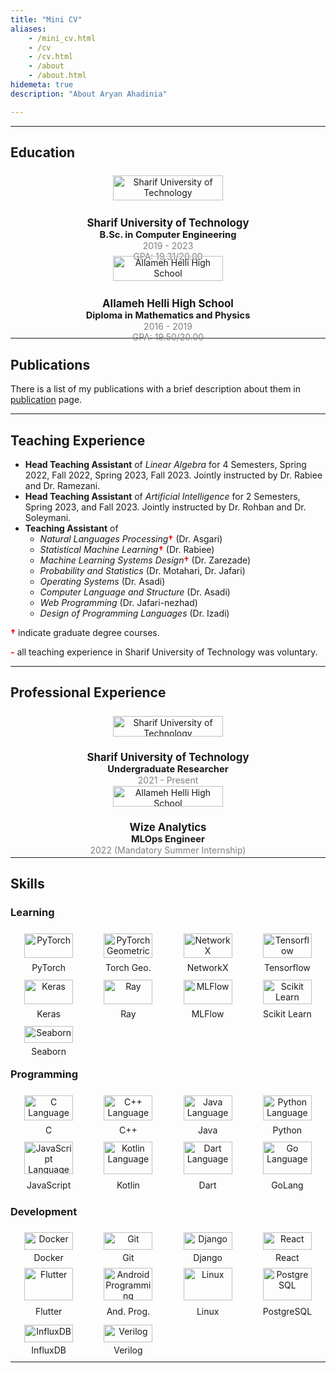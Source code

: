 ```yaml
---
title: "Mini CV"
aliases:
    - /mini_cv.html
    - /cv
    - /cv.html
    - /about
    - /about.html
hidemeta: true
description: "About Aryan Ahadinia"

---
```


---

## Education

<div>

<style>
    #education-grid {
        display: grid;
        grid-template-columns: repeat(auto-fill, minmax(300px, 1fr));
        grid-gap: 5px;
    }

    #education-grid > div {
        padding: .5em;
        text-align: center;
        align-items: center;
        justify-content: center;
    }

    #education-grid > div > img {
        display: block;
        margin-left: auto;
        margin-right: auto;
        width: 60%;
    }

    #education-grid > div > .institution {
        font-size: 1.2em;
        font-weight: bold;
    }

    #education-grid > div > .degree {
        font-size: 1.05em;
        font-weight: bold;
    }

    #education-grid > div > .date {
        color: gray;
    }

    #education-grid > div > .gpa {
        color: gray;
    }
</style>

<div id="education-grid">
    <div>
        <img class="logo" src="/Institutes/Sharif.png" alt="Sharif University of Technology">
        <div class="institution">Sharif University of Technology</div>
        <div class="degree">B.Sc. in Computer Engineering</div>
        <div class="date">2019 - 2023</div>
        <div class="gpa">GPA: 19.31/20.00</div>
    </div>
    <div>
        <img class="logo" src="/Institutes/Helli.png" alt="Allameh Helli High School">
        <div class="institution">Allameh Helli High School</div>
        <div class="degree">Diploma in Mathematics and Physics</div>
        <div class="date">2016 - 2019</div>
        <div class="gpa">GPA: 19.50/20.00</div>
    </div>
</div>

</div>

---

## Publications

There is a list of my publications with a brief description about them in [publication](/publications) page.

---

## Teaching Experience

+ **Head Teaching Assistant** of _Linear Algebra_ for 4 Semesters, Spring 2022, Fall 2022, Spring 2023, Fall 2023. Jointly instructed by Dr. Rabiee and Dr. Ramezani.
+ **Head Teaching Assistant** of _Artificial Intelligence_ for 2 Semesters, Spring 2023, and Fall 2023. Jointly instructed by Dr. Rohban and Dr. Soleymani.
+ **Teaching Assistant** of
    - _Natural Languages Processing_**<span style="color:red">†</span>** (Dr. Asgari)
    - _Statistical Machine Learning_**<span style="color:red">†</span>** (Dr. Rabiee)
    - _Machine Learning Systems Design_**<span style="color:red">†</span>** (Dr. Zarezade)
    - _Probability and Statistics_ (Dr. Motahari, Dr. Jafari)
    - _Operating Systems_ (Dr. Asadi)
    - _Computer Language and Structure_ (Dr. Asadi)
    - _Web Programming_ (Dr. Jafari-nezhad)
    - _Design of Programming Languages_ (Dr. Izadi)

**<span style="color:red">†</span>** indicate graduate degree courses.

**<span style="color:red">-</span>** all teaching experience in Sharif University of Technology was voluntary.

---

## Professional Experience

<div>

<style>
    #prof-grid {
        display: grid;
        grid-template-columns: repeat(auto-fill, minmax(300px, 1fr));
        grid-gap: 5px;
    }
    #prof-grid > div {
        padding: .5em;
        text-align: center;
        align-items: center;
        justify-content: center;
    }

    #prof-grid > div > img {
        display: block;
        margin-left: auto;
        margin-right: auto;
        width: 60%;
    }

    #prof-grid > div > .institution {
        font-size: 1.2em;
        font-weight: bold;
    }

    #prof-grid > div > .degree {
        font-size: 1.05em;
        font-weight: bold;
    }

    #prof-grid > div > .date {
        color: gray;
    }

    #prof-grid > div > .gpa {
        color: gray;
    }
</style>

<div id="prof-grid">
    <div>
        <img class="logo" src="/Institutes/Sharif.png" alt="Sharif University of Technology">
        <div class="institution">Sharif University of Technology</div>
        <div class="degree">Undergraduate Researcher</div>
        <div class="date">2021 - Present</div>
    </div>
    <div>
        <img class="logo" src="/Institutes/Wize.png" alt="Allameh Helli High School">
        <div class="institution">Wize Analytics</div>
        <div class="degree">MLOps Engineer</div>
        <div class="date">2022 (Mandatory Summer Internship)</div>
    </div>
</div>

</div>

---

## Skills

### Learning

<div>

<style>
    #skills-grid {
        display: grid;
        grid-template-columns: repeat(auto-fill, minmax(100px, 1fr));
        grid-gap: 5px;
    }

    #skills-grid > div {
        padding: .5em;
        text-align: center;
        align-items: center;
        justify-content: center;
    }

    #skills-grid > div > img {
        display: block;
        margin-left: auto;
        margin-right: auto;
        width: 85%;
    }
</style>

<div id="skills-grid">
    <div>
        <img class="logo" src="/Skills/PyTorch.png" alt="PyTorch">
        <div class="title">PyTorch</div>
    </div>
    <div>
        <img class="logo" src="/Skills/PYG.png" alt="PyTorch Geometric">
        <div class="title">Torch Geo.</div>
    </div>
    <div>
        <img class="logo" src="/Skills/NetworkX.png" alt="NetworkX">
        <div class="title">NetworkX</div>
    </div>
    <div>
        <img class="logo" src="/Skills/Tensorflow.png" alt="Tensorflow">
        <div class="title">Tensorflow</div>
    </div>
    <div>
        <img class="logo" src="/Skills/Keras.png" alt="Keras">
        <div class="title">Keras</div>
    </div>
    <div>
        <img class="logo" src="/Skills/Ray.png" alt="Ray">
        <div class="title">Ray</div>
    </div>
    <div>
        <img class="logo" src="/Skills/mlflow.png" alt="MLFlow">
        <div class="title">MLFlow</div>
    </div>
    <div>
        <img class="logo" src="/Skills/ScikitLearn.png" alt="Scikit Learn">
        <div class="title">Scikit Learn</div>
    </div>
    <div>
        <img class="logo" src="/Skills/Seaborn.png" alt="Seaborn">
        <div class="title">Seaborn</div>
    </div>
</div>

</div>

### Programming

<div>

<style>
    #skills-grid {
        display: grid;
        grid-template-columns: repeat(auto-fill, minmax(100px, 1fr));
        grid-gap: 5px;
    }

    #skills-grid > div {
        padding: .5em;
        text-align: center;
        align-items: center;
        justify-content: center;
    }

    #skills-grid > div > img {
        display: block;
        margin-left: auto;
        margin-right: auto;
        width: 85%;
    }
</style>

<div id="skills-grid">
    <div>
        <img class="logo" src="/Skills/C.png" alt="C Language">
        <div class="title">C</div>
    </div>
    <div>
        <img class="logo" src="/Skills/C++.png" alt="C++ Language">
        <div class="title">C++</div>
    </div>
    <div>
        <img class="logo" src="/Skills/Java.png" alt="Java Language">
        <div class="title">Java</div>
    </div>
    <div>
        <img class="logo" src="/Skills/Python.png" alt="Python Language">
        <div class="title">Python</div>
    </div>
    <div>
        <img class="logo" src="/Skills/JavaScript.png" alt="JavaScript Language">
        <div class="title">JavaScript</div>
    </div>
    <div>
        <img class="logo" src="/Skills/Kotlin.png" alt="Kotlin Language">
        <div class="title">Kotlin</div>
    </div>
    <div>
        <img class="logo" src="/Skills/Dart.png" alt="Dart Language">
        <div class="title">Dart</div>
    </div>
    <div>
        <img class="logo" src="/Skills/Golang.png" alt="Go Language">
        <div class="title">GoLang</div>
    </div>
</div>

</div>

### Development

<div>

<style>
    #skills-grid {
        display: grid;
        grid-template-columns: repeat(auto-fill, minmax(100px, 1fr));
        grid-gap: 5px;
    }

    #skills-grid > div {
        padding: .5em;
        text-align: center;
        align-items: center;
        justify-content: center;
    }

    #skills-grid > div > img {
        display: block;
        margin-left: auto;
        margin-right: auto;
        width: 85%;
    }
</style>

<div id="skills-grid">
    <div>
        <img class="logo" src="/Skills/Docker.png" alt="Docker">
        <div class="title">Docker</div>
    </div>
    <div>
        <img class="logo" src="/Skills/Git.png" alt="Git">
        <div class="title">Git</div>
    </div>
    <div>
        <img class="logo" src="/Skills/Django.png" alt="Django">
        <div class="title">Django</div>
    </div>
    <div>
        <img class="logo" src="/Skills/React.png" alt="React">
        <div class="title">React</div>
    </div>
    <div>
        <img class="logo" src="/Skills/Flutter.png" alt="Flutter">
        <div class="title">Flutter</div>
    </div>
    <div>
        <img class="logo" src="/Skills/Android.png" alt="Android Programming">
        <div class="title">And. Prog.</div>
    </div>
    <div>
        <img class="logo" src="/Skills/Linux.png" alt="Linux">
        <div class="title">Linux</div>
    </div>
    <div>
        <img class="logo" src="/Skills/PostgreSQL.png" alt="PostgreSQL">
        <div class="title">PostgreSQL</div>
    </div>
    <div>
        <img class="logo" src="/Skills/InfluxDB.png" alt="InfluxDB">
        <div class="title">InfluxDB</div>
    </div>
    <div>
        <img class="logo" src="/Skills/Verilog.png" alt="Verilog">
        <div class="title">Verilog</div>
    </div>
</div>

</div>

---
